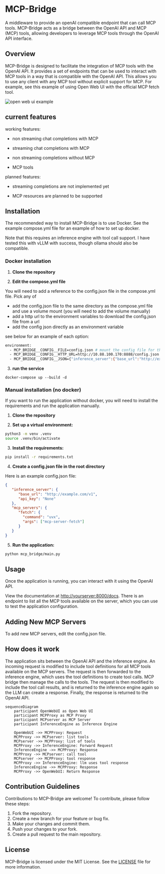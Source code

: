 # MCP-Bridge
A middleware to provide an openAI compatible endpoint that can call MCP tools. MCP-Bridge acts as a bridge between the OpenAI API and MCP (MCP) tools, allowing developers to leverage MCP tools through the OpenAI API interface.

## Overview
MCP-Bridge is designed to facilitate the integration of MCP tools with the OpenAI API. It provides a set of endpoints that can be used to interact with MCP tools in a way that is compatible with the OpenAI API. This allows you to use any client with any MCP tool without explicit support for MCP. For example, see this example of using Open Web UI with the official MCP fetch tool. 

![open web ui example](/assets/owui_example.png)

## current features

working features:

- non streaming chat completions with MCP
- streaming chat completions with MCP

- non streaming completions without MCP

- MCP tools

planned features:

- streaming completions are not implemented yet

- MCP resources are planned to be supported

## Installation

The recommended way to install MCP-Bridge is to use Docker. See the example compose.yml file for an example of how to set up docker. 

Note that this requires an inference engine with tool call support. I have tested this with vLLM with success, though ollama should also be compatible.

### Docker installation

1. **Clone the repository**

2. **Edit the compose.yml file**

You will need to add a reference to the config.json file in the compose.yml file. Pick any of
- add the config.json file to the same directory as the compose.yml file and use a volume mount (you will need to add the volume manually)
- add a http url to the environment variables to download the config.json file from a url
- add the config json directly as an environment variable

see below for an example of each option:
```bash
environment:
  - MCP_BRIDGE__CONFIG__FILE=config.json # mount the config file for this to work
  - MCP_BRIDGE__CONFIG__HTTP_URL=http://10.88.100.170:8888/config.json
  - MCP_BRIDGE__CONFIG__JSON={"inference_server":{"base_url":"http://example.com/v1","api_key":"None"},"mcp_servers":{"fetch":{"command":"uvx","args":["mcp-server-fetch"]}}}
```

3. **run the service**
```
docker-compose up --build -d
```

### Manual installation (no docker)

If you want to run the application without docker, you will need to install the requirements and run the application manually.

1. **Clone the repository**

2. **Set up a virtual environment:**
```bash
python3 -m venv .venv
source .venv/bin/activate
```

3. **Install the requirements:**
```bash
pip install -r requirements.txt
```

4. **Create a config.json file in the root directory**

Here is an example config.json file:
```json
{
   "inference_server": {
      "base_url": "http://example.com/v1",
      "api_key": "None"
   },
   "mcp_servers": {
      "fetch": {
        "command": "uvx",
        "args": ["mcp-server-fetch"]
      }
   }
}
```

5. **Run the application:**
```bash
python mcp_bridge/main.py
```

## Usage
Once the application is running, you can interact with it using the OpenAI API.

View the documentation at [http://yourserver:8000/docs](http://localhost:8000/docs). There is an endpoint to list all the MCP tools available on the server, which you can use to test the application configuration.

## Adding New MCP Servers
To add new MCP servers, edit the config.json file.

## How does it work

The application sits between the OpenAI API and the inference engine. An incoming request is modified to include tool definitions for all MCP tools available on the MCP servers. The request is then forwarded to the inference engine, which uses the tool definitions to create tool calls. MCP bridge then manage the calls to the tools. The request is then modified to include the tool call results, and is returned to the inference engine again so the LLM can create a response. Finally, the response is returned to the OpenAI API.

```mermaid
sequenceDiagram
    participant OpenWebUI as Open Web UI
    participant MCPProxy as MCP Proxy
    participant MCPserver as MCP Server
    participant InferenceEngine as Inference Engine

    OpenWebUI ->> MCPProxy: Request
    MCPProxy ->> MCPserver: list tools
    MCPserver ->> MCPProxy: list of tools
    MCPProxy ->> InferenceEngine: Forward Request
    InferenceEngine ->> MCPProxy: Response
    MCPProxy ->> MCPserver: call tool
    MCPserver ->> MCPProxy: tool response
    MCPProxy ->> InferenceEngine: llm uses tool response
    InferenceEngine ->> MCPProxy: Response
    MCPProxy ->> OpenWebUI: Return Response
```

## Contribution Guidelines
Contributions to MCP-Bridge are welcome! To contribute, please follow these steps:
1. Fork the repository.
2. Create a new branch for your feature or bug fix.
3. Make your changes and commit them.
4. Push your changes to your fork.
5. Create a pull request to the main repository.

## License
MCP-Bridge is licensed under the MIT License. See the [LICENSE](LICENSE) file for more information.
